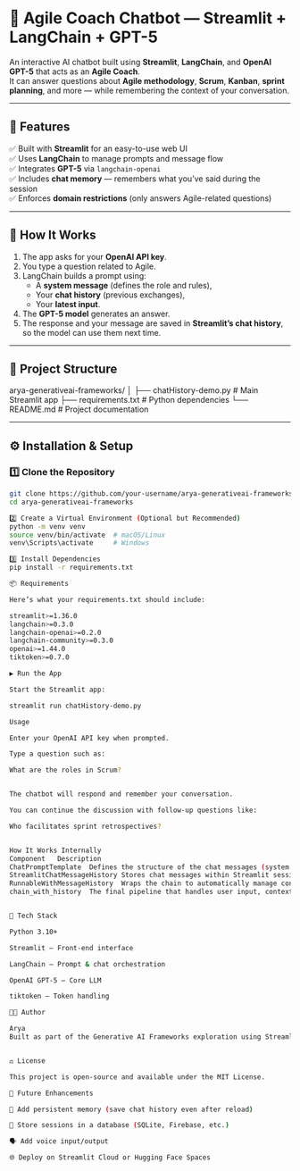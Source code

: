 # 🤖 Agile Coach Chatbot — Streamlit + LangChain + GPT-5

An interactive AI chatbot built using **Streamlit**, **LangChain**, and **OpenAI GPT-5** that acts as an **Agile Coach**.  
It can answer questions about **Agile methodology**, **Scrum**, **Kanban**, **sprint planning**, and more — while remembering the context of your conversation.

---

## 🚀 Features

✅ Built with **Streamlit** for an easy-to-use web UI  
✅ Uses **LangChain** to manage prompts and message flow  
✅ Integrates **GPT-5** via `langchain-openai`  
✅ Includes **chat memory** — remembers what you’ve said during the session  
✅ Enforces **domain restrictions** (only answers Agile-related questions)  

---

## 🧠 How It Works

1. The app asks for your **OpenAI API key**.
2. You type a question related to Agile.
3. LangChain builds a prompt using:
   - A **system message** (defines the role and rules),
   - Your **chat history** (previous exchanges),
   - Your **latest input**.
4. The **GPT-5 model** generates an answer.
5. The response and your message are saved in **Streamlit’s chat history**, so the model can use them next time.

---

## 📂 Project Structure

arya-generativeai-frameworks/
│
├── chatHistory-demo.py # Main Streamlit app
├── requirements.txt # Python dependencies
└── README.md # Project documentation


---

## ⚙️ Installation & Setup

### 1️⃣ Clone the Repository
```bash
git clone https://github.com/your-username/arya-generativeai-frameworks.git
cd arya-generativeai-frameworks

2️⃣ Create a Virtual Environment (Optional but Recommended)
python -m venv venv
source venv/bin/activate  # macOS/Linux
venv\Scripts\activate     # Windows

3️⃣ Install Dependencies
pip install -r requirements.txt

📦 Requirements

Here’s what your requirements.txt should include:

streamlit>=1.36.0
langchain>=0.3.0
langchain-openai>=0.2.0
langchain-community>=0.3.0
openai>=1.44.0
tiktoken>=0.7.0

▶️ Run the App

Start the Streamlit app:

streamlit run chatHistory-demo.py

Usage

Enter your OpenAI API key when prompted.

Type a question such as:

What are the roles in Scrum?


The chatbot will respond and remember your conversation.

You can continue the discussion with follow-up questions like:

Who facilitates sprint retrospectives?


How It Works Internally
Component	Description
ChatPromptTemplate	Defines the structure of the chat messages (system + user + history).
StreamlitChatMessageHistory	Stores chat messages within Streamlit session.
RunnableWithMessageHistory	Wraps the chain to automatically manage conversation memory.
chain_with_history	The final pipeline that handles user input, context, and model responses.


🧰 Tech Stack

Python 3.10+

Streamlit – Front-end interface

LangChain – Prompt & chat orchestration

OpenAI GPT-5 – Core LLM

tiktoken – Token handling

🧑‍💻 Author

Arya
Built as part of the Generative AI Frameworks exploration using Streamlit + LangChain + OpenAI.


⚖️ License

This project is open-source and available under the MIT License.

🧭 Future Enhancements

🔄 Add persistent memory (save chat history even after reload)

💾 Store sessions in a database (SQLite, Firebase, etc.)

🗣️ Add voice input/output

🌐 Deploy on Streamlit Cloud or Hugging Face Spaces

